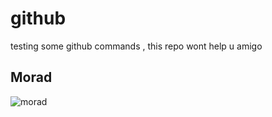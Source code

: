 # github
testing some github commands , this repo wont help u amigo 
## Morad 

![morad](https://user-images.githubusercontent.com/119396425/209842586-3e28f88c-16a0-4abb-b152-1a54e510b3b3.jpg)
